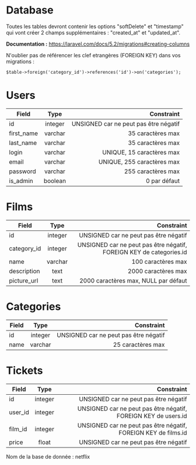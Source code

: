 # Database

Toutes les tables devront contenir les options "softDelete" et "timestamp" qui vont créer 2 champs supplémentaires : "created_at" et "updated_at".

**Documentation :** https://laravel.com/docs/5.2/migrations#creating-columns

N'oublier pas de référencer les clef etrangères (FOREIGN KEY) dans vos migrations :

```
$table->foreign('category_id')->references('id')->on('categories');
```

# Users

| Field         | Type          | Constraint  |
| ------------- |:-------------:| -----:|
| id            | integer       | UNSIGNED car ne peut pas être négatif |
| first_name    | varchar       | 35 caractères max |
| last_name     | varchar       | 35 caractères max |
| login         | varchar       | UNIQUE, 15 caractères max |
| email         | varchar       | UNIQUE, 255 caractères max |
| password      | varchar       | 255 caractères max |
| is_admin      | boolean       | 0 par défaut

# Films

| Field         | Type          | Constraint  |
| ------------- |:-------------:| -----:|
| id            | integer       | UNSIGNED car ne peut pas être négatif |
| category_id   | integer       | UNSIGNED car ne peut pas être négatif, FOREIGN KEY de categories.id |
| name          | varchar       | 100 caractères max |
| description   | text          | 2000 caractères max |
| picture_url   | text          | 2000 caractères max, NULL par défaut |


# Categories

| Field         | Type          | Constraint  |
| ------------- |:-------------:| -----:|
| id            | integer       | UNSIGNED car ne peut pas être négatif  |
| name          | varchar       | 25 caractères max |

# Tickets

| Field         | Type          | Constraint  |
| ------------- |:-------------:| -----:|
| id            | integer       | UNSIGNED car ne peut pas être négatif |
| user_id       | integer       | UNSIGNED car ne peut pas être négatif, FOREIGN KEY de users.id |
| film_id       | integer       | UNSIGNED car ne peut pas être négatif, FOREIGN KEY de films.id |
| price         | float         | UNSIGNED car ne peut pas être négatif |


Nom de la base de donnée : netflix
